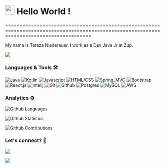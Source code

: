 
<h1><img src="https://emojis.slackmojis.com/emojis/images/1531849430/4246/blob-sunglasses.gif?1531849430" width="30"/> Hello World ! </h1>
==========================================================================================================================================


My name is Tereza Niederauer. I work as a Dev Java Jr at Zup.

![](http://estruyf-github.azurewebsites.net/api/VisitorHit?user=Trooper2123&repo=Trooper2123&countColorcountColor)

### Languages & Tools 🛠

<p align="left">
  
![Java](https://img.shields.io/badge/-Java-05122A?style=flat&color=green) ![Kotlin](https://img.shields.io/badge/-Kotlin-05122A?style=flat&color=green) ![Javascript](https://img.shields.io/badge/-Javascript-05122A?style=flat&color=green) ![HTML/CSS](https://img.shields.io/badge/-HTML/CSS-05122A?style=flat&color=green) 
![Spring_MVC](https://img.shields.io/badge/-Spring_MVC-05122A?style=flat&color=orange) ![Bootstrap](https://img.shields.io/badge/-Bootstrap-05122A?style=flat&color=orange) ![React.js](https://img.shields.io/badge/-React.js-05122A?style=flat&color=orange) 
![Intelij](https://img.shields.io/badge/-Intelij-05122A?style=flat&color=gray) ![Git](https://img.shields.io/badge/-Git-05122A?style=flat&color=gray) ![Github](https://img.shields.io/badge/-Github-05122A?style=flat&color=gray) 
![Postgres](https://img.shields.io/badge/-Postgres-05122A?style=flat&color=yellow) ![MySQL](https://img.shields.io/badge/-MySQL-05122A?style=flat&color=yellow) ![AWS](https://img.shields.io/badge/-AWS-05122A?style=flat&color=blue) 

</p>

### Analytics ⚙️

![Github Languages](https://github-readme-stats.vercel.app/api/top-langs/?username=Trooper2123&layout=compact&count_private=true)

![Github Statistics](https://github-readme-stats.vercel.app/api/?username=Trooper2123&count_private=true&show_icons=true)

![Github Contributions](https://github-readme-streak-stats.herokuapp.com/?user=Trooper2123&hide_border=true)

### Let's connect? 🤝

<p align="left">

<a href="https://www.linkedin.com/in/tereza-niederauer/"><img src="https://img.shields.io/badge/-LinkedIn-0077B5?style=flat&logo=Linkedin&logoColor=white"/></a>

<a href="https://www.instagram.com/terezaniederauer/"><img src="https://img.shields.io/badge/-Instagram-E4405F?style=flat&logo=instagram&logoColor=white"/></a>

</p>


